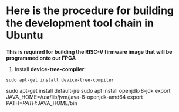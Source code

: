 # Here is the procedure for building the development tool chain in Ubuntu

__This is required for building the RISC-V firmware image that will be programmed onto our FPGA__

1. Install **device-tree-compiler**:
```
sudo apt-get install device-tree-compiler
```

sudo apt-get install default-jre
sudo apt install openjdk-8-jdk
export JAVA_HOME=/usr/lib/jvm/java-8-openjdk-amd64
export PATH=$PATH:$JAVA_HOME/bin
